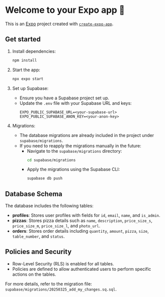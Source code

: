 # Welcome to your Expo app 👋

This is an [Expo](https://expo.dev) project created with [`create-expo-app`](https://www.npmjs.com/package/create-expo-app).

## Get started

1. Install dependencies:

   ```bash
   npm install
   ```

2. Start the app:

   ```bash
   npx expo start
   ```

3. Set up Supabase:

   - Ensure you have a Supabase project set up.
   - Update the `.env` file with your Supabase URL and keys:
     ```
     EXPO_PUBLIC_SUPABASE_URL=<your-supabase-url>
     EXPO_PUBLIC_SUPABASE_ANON_KEY=<your-anon-key>
     ```

4. Migrations:

   - The database migrations are already included in the project under `supabase/migrations`.
   - If you need to reapply the migrations manually in the future:
     - Navigate to the `supabase/migrations` directory:
       ```bash
       cd supabase/migrations
       ```
     - Apply the migrations using the Supabase CLI:
       ```bash
       supabase db push
       ```


## Database Schema

The database includes the following tables:

- **profiles**: Stores user profiles with fields for `id`, `email`, `name`, and `is_admin`.
- **pizzas**: Stores pizza details such as `name`, `description`, `price_size_s`, `price_size_m`, `price_size_l`, and `photo_url`.
- **orders**: Stores order details including `quantity`, `amount`, `pizza`, `size`, `table_number`, and `status`.

## Policies and Security

- Row-Level Security (RLS) is enabled for all tables.
- Policies are defined to allow authenticated users to perform specific actions on the tables.

For more details, refer to the migration file: `supabase/migrations/20250325_add_my_changes.sq.sql`.

